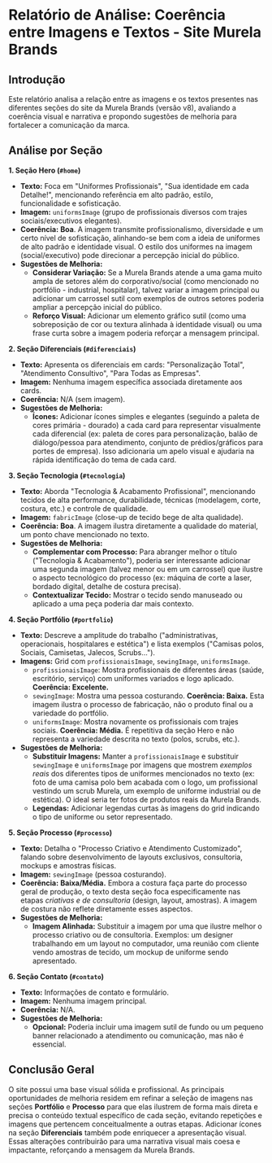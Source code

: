 # Relatório de Análise: Coerência entre Imagens e Textos - Site Murela Brands

## Introdução

Este relatório analisa a relação entre as imagens e os textos presentes nas diferentes seções do site da Murela Brands (versão v8), avaliando a coerência visual e narrativa e propondo sugestões de melhoria para fortalecer a comunicação da marca.

## Análise por Seção

**1. Seção Hero (`#home`)**

*   **Texto:** Foca em "Uniformes Profissionais", "Sua identidade em cada Detalhe!", mencionando referência em alto padrão, estilo, funcionalidade e sofisticação.
*   **Imagem:** `uniformsImage` (grupo de profissionais diversos com trajes sociais/executivos elegantes).
*   **Coerência:** **Boa**. A imagem transmite profissionalismo, diversidade e um certo nível de sofisticação, alinhando-se bem com a ideia de uniformes de alto padrão e identidade visual. O estilo dos uniformes na imagem (social/executivo) pode direcionar a percepção inicial do público.
*   **Sugestões de Melhoria:**
    *   **Considerar Variação:** Se a Murela Brands atende a uma gama muito ampla de setores além do corporativo/social (como mencionado no portfólio - industrial, hospitalar), talvez variar a imagem principal ou adicionar um carrossel sutil com exemplos de outros setores poderia ampliar a percepção inicial do público.
    *   **Reforço Visual:** Adicionar um elemento gráfico sutil (como uma sobreposição de cor ou textura alinhada à identidade visual) ou uma frase curta sobre a imagem poderia reforçar a mensagem principal.

**2. Seção Diferenciais (`#diferenciais`)**

*   **Texto:** Apresenta os diferenciais em cards: "Personalização Total", "Atendimento Consultivo", "Para Todas as Empresas".
*   **Imagem:** Nenhuma imagem específica associada diretamente aos cards.
*   **Coerência:** N/A (sem imagem).
*   **Sugestões de Melhoria:**
    *   **Ícones:** Adicionar ícones simples e elegantes (seguindo a paleta de cores primária - dourado) a cada card para representar visualmente cada diferencial (ex: paleta de cores para personalização, balão de diálogo/pessoa para atendimento, conjunto de prédios/gráficos para portes de empresa). Isso adicionaria um apelo visual e ajudaria na rápida identificação do tema de cada card.

**3. Seção Tecnologia (`#tecnologia`)**

*   **Texto:** Aborda "Tecnologia & Acabamento Profissional", mencionando tecidos de alta performance, durabilidade, técnicas (modelagem, corte, costura, etc.) e controle de qualidade.
*   **Imagem:** `fabricImage` (close-up de tecido bege de alta qualidade).
*   **Coerência:** **Boa**. A imagem ilustra diretamente a qualidade do material, um ponto chave mencionado no texto.
*   **Sugestões de Melhoria:**
    *   **Complementar com Processo:** Para abranger melhor o título ("Tecnologia & Acabamento"), poderia ser interessante adicionar uma segunda imagem (talvez menor ou em um carrossel) que ilustre o aspecto tecnológico do processo (ex: máquina de corte a laser, bordado digital, detalhe de costura precisa).
    *   **Contextualizar Tecido:** Mostrar o tecido sendo manuseado ou aplicado a uma peça poderia dar mais contexto.

**4. Seção Portfólio (`#portfolio`)**

*   **Texto:** Descreve a amplitude do trabalho ("administrativas, operacionais, hospitalares e estética") e lista exemplos ("Camisas polos, Sociais, Camisetas, Jalecos, Scrubs...").
*   **Imagens:** Grid com `profissionaisImage`, `sewingImage`, `uniformsImage`.
    *   `profissionaisImage`: Mostra profissionais de diferentes áreas (saúde, escritório, serviço) com uniformes variados e logo aplicado. **Coerência: Excelente.**
    *   `sewingImage`: Mostra uma pessoa costurando. **Coerência: Baixa.** Esta imagem ilustra o processo de fabricação, não o produto final ou a variedade do portfólio.
    *   `uniformsImage`: Mostra novamente os profissionais com trajes sociais. **Coerência: Média.** É repetitiva da seção Hero e não representa a variedade descrita no texto (polos, scrubs, etc.).
*   **Sugestões de Melhoria:**
    *   **Substituir Imagens:** Manter a `profissionaisImage` e substituir `sewingImage` e `uniformsImage` por imagens que mostrem *exemplos reais* dos diferentes tipos de uniformes mencionados no texto (ex: foto de uma camisa polo bem acabada com o logo, um profissional vestindo um scrub Murela, um exemplo de uniforme industrial ou de estética). O ideal seria ter fotos de produtos reais da Murela Brands.
    *   **Legendas:** Adicionar legendas curtas às imagens do grid indicando o tipo de uniforme ou setor representado.

**5. Seção Processo (`#processo`)**

*   **Texto:** Detalha o "Processo Criativo e Atendimento Customizado", falando sobre desenvolvimento de layouts exclusivos, consultoria, mockups e amostras físicas.
*   **Imagem:** `sewingImage` (pessoa costurando).
*   **Coerência:** **Baixa/Média.** Embora a costura faça parte do processo geral de produção, o texto desta seção foca especificamente nas etapas *criativas e de consultoria* (design, layout, amostras). A imagem de costura não reflete diretamente esses aspectos.
*   **Sugestões de Melhoria:**
    *   **Imagem Alinhada:** Substituir a imagem por uma que ilustre melhor o processo criativo ou de consultoria. Exemplos: um designer trabalhando em um layout no computador, uma reunião com cliente vendo amostras de tecido, um mockup de uniforme sendo apresentado.

**6. Seção Contato (`#contato`)**

*   **Texto:** Informações de contato e formulário.
*   **Imagem:** Nenhuma imagem principal.
*   **Coerência:** N/A.
*   **Sugestões de Melhoria:**
    *   **Opcional:** Poderia incluir uma imagem sutil de fundo ou um pequeno banner relacionado a atendimento ou comunicação, mas não é essencial.

## Conclusão Geral

O site possui uma base visual sólida e profissional. As principais oportunidades de melhoria residem em refinar a seleção de imagens nas seções **Portfólio** e **Processo** para que elas ilustrem de forma mais direta e precisa o conteúdo textual específico de cada seção, evitando repetições e imagens que pertencem conceitualmente a outras etapas. Adicionar ícones na seção **Diferenciais** também pode enriquecer a apresentação visual. Essas alterações contribuirão para uma narrativa visual mais coesa e impactante, reforçando a mensagem da Murela Brands.
